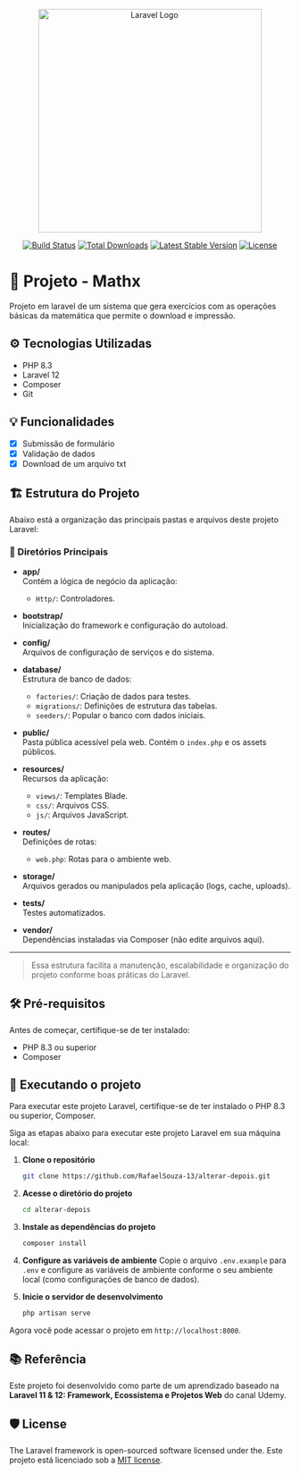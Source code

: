 <p align="center"><a href="https://laravel.com" target="_blank"><img src="https://raw.githubusercontent.com/laravel/art/master/logo-lockup/5%20SVG/2%20CMYK/1%20Full%20Color/laravel-logolockup-cmyk-red.svg" width="400" alt="Laravel Logo"></a></p>

<p align="center">
<a href="https://github.com/laravel/framework/actions"><img src="https://github.com/laravel/framework/workflows/tests/badge.svg" alt="Build Status"></a>
<a href="https://packagist.org/packages/laravel/framework"><img src="https://img.shields.io/packagist/dt/laravel/framework" alt="Total Downloads"></a>
<a href="https://packagist.org/packages/laravel/framework"><img src="https://img.shields.io/packagist/v/laravel/framework" alt="Latest Stable Version"></a>
<a href="https://packagist.org/packages/laravel/framework"><img src="https://img.shields.io/packagist/l/laravel/framework" alt="License"></a>
</p>

# 📖 Projeto - Mathx

Projeto em laravel de um sistema que gera exercícios com as operações básicas da matemática que permite o download e impressão.

## ⚙️ Tecnologias Utilizadas

- PHP 8.3
- Laravel 12
- Composer
- Git

## 💡 Funcionalidades
- [x] Submissão de formulário
- [x] Validação de dados
- [x] Download de um arquivo txt

## 🏗️ Estrutura do Projeto

Abaixo está a organização das principais pastas e arquivos deste projeto Laravel:

### 📂 Diretórios Principais

- **app/**  
  Contém a lógica de negócio da aplicação:
  - `Http/`: Controladores.

- **bootstrap/**  
  Inicialização do framework e configuração do autoload.

- **config/**  
  Arquivos de configuração de serviços e do sistema.

- **database/**  
  Estrutura de banco de dados:
  - `factories/`: Criação de dados para testes.
  - `migrations/`: Definições de estrutura das tabelas.
  - `seeders/`: Popular o banco com dados iniciais.

- **public/**  
  Pasta pública acessível pela web. Contém o `index.php` e os assets públicos.

- **resources/**  
  Recursos da aplicação:
  - `views/`: Templates Blade.
  - `css/`: Arquivos CSS.
  - `js/`: Arquivos JavaScript.

- **routes/**  
  Definições de rotas:
  - `web.php`: Rotas para o ambiente web.

- **storage/**  
  Arquivos gerados ou manipulados pela aplicação (logs, cache, uploads).

- **tests/**  
  Testes automatizados.

- **vendor/**  
  Dependências instaladas via Composer (não edite arquivos aqui).

---

> Essa estrutura facilita a manutenção, escalabilidade e organização do projeto conforme boas práticas do Laravel.


## 🛠️ Pré-requisitos
Antes de começar, certifique-se de ter instalado: 
- PHP 8.3 ou superior
- Composer

## 🚀 Executando o projeto
Para executar este projeto Laravel, certifique-se de ter instalado o PHP 8.3 ou superior, Composer.

Siga as etapas abaixo para executar este projeto Laravel em sua máquina local:

1. **Clone o repositório**  
   ```bash
   git clone https://github.com/RafaelSouza-13/alterar-depois.git

2. **Acesse o diretório do projeto**
   ```bash
   cd alterar-depois

3. **Instale as dependências do projeto**
   ```bash
   composer install

4. **Configure as variáveis de ambiente**
    Copie o arquivo `.env.example` para `.env` e configure as variáveis de ambiente conforme o seu ambiente local (como configurações de banco de dados).

6. **Inicie o servidor de desenvolvimento**
   ```bash
   php artisan serve

Agora você pode acessar o projeto em `http://localhost:8000`.

## 📚 Referência

Este projeto foi desenvolvido como parte de um aprendizado baseado na **Laravel 11 & 12: Framework, Ecossistema e Projetos Web** do canal Udemy.

## 🛡️ License

The Laravel framework is open-sourced software licensed under the. Este projeto está licenciado sob a [MIT license](https://opensource.org/licenses/MIT).